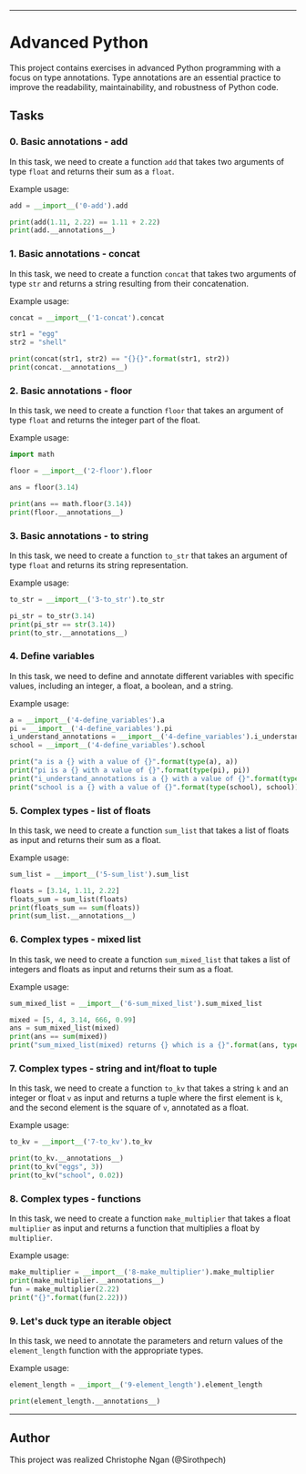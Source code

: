 
---

# Advanced Python

This project contains exercises in advanced Python programming with a focus on type annotations. Type annotations are an essential practice to improve the readability, maintainability, and robustness of Python code.

## Tasks

### 0. Basic annotations - add

In this task, we need to create a function `add` that takes two arguments of type `float` and returns their sum as a `float`.

Example usage:
```python
add = __import__('0-add').add

print(add(1.11, 2.22) == 1.11 + 2.22)
print(add.__annotations__)
```

### 1. Basic annotations - concat

In this task, we need to create a function `concat` that takes two arguments of type `str` and returns a string resulting from their concatenation.

Example usage:
```python
concat = __import__('1-concat').concat

str1 = "egg"
str2 = "shell"

print(concat(str1, str2) == "{}{}".format(str1, str2))
print(concat.__annotations__)
```

### 2. Basic annotations - floor

In this task, we need to create a function `floor` that takes an argument of type `float` and returns the integer part of the float.

Example usage:
```python
import math

floor = __import__('2-floor').floor

ans = floor(3.14)

print(ans == math.floor(3.14))
print(floor.__annotations__)
```

### 3. Basic annotations - to string

In this task, we need to create a function `to_str` that takes an argument of type `float` and returns its string representation.

Example usage:
```python
to_str = __import__('3-to_str').to_str

pi_str = to_str(3.14)
print(pi_str == str(3.14))
print(to_str.__annotations__)
```

### 4. Define variables

In this task, we need to define and annotate different variables with specific values, including an integer, a float, a boolean, and a string.

Example usage:
```python
a = __import__('4-define_variables').a
pi = __import__('4-define_variables').pi
i_understand_annotations = __import__('4-define_variables').i_understand_annotations
school = __import__('4-define_variables').school

print("a is a {} with a value of {}".format(type(a), a))
print("pi is a {} with a value of {}".format(type(pi), pi))
print("i_understand_annotations is a {} with a value of {}".format(type(i_understand_annotations), i_understand_annotations))
print("school is a {} with a value of {}".format(type(school), school))
```

### 5. Complex types - list of floats

In this task, we need to create a function `sum_list` that takes a list of floats as input and returns their sum as a float.

Example usage:
```python
sum_list = __import__('5-sum_list').sum_list

floats = [3.14, 1.11, 2.22]
floats_sum = sum_list(floats)
print(floats_sum == sum(floats))
print(sum_list.__annotations__)
```

### 6. Complex types - mixed list

In this task, we need to create a function `sum_mixed_list` that takes a list of integers and floats as input and returns their sum as a float.

Example usage:
```python
sum_mixed_list = __import__('6-sum_mixed_list').sum_mixed_list

mixed = [5, 4, 3.14, 666, 0.99]
ans = sum_mixed_list(mixed)
print(ans == sum(mixed))
print("sum_mixed_list(mixed) returns {} which is a {}".format(ans, type(ans)))
```

### 7. Complex types - string and int/float to tuple

In this task, we need to create a function `to_kv` that takes a string `k` and an integer or float `v` as input and returns a tuple where the first element is `k`, and the second element is the square of `v`, annotated as a float.

Example usage:
```python
to_kv = __import__('7-to_kv').to_kv

print(to_kv.__annotations__)
print(to_kv("eggs", 3))
print(to_kv("school", 0.02))
```

### 8. Complex types - functions

In this task, we need to create a function `make_multiplier` that takes a float `multiplier` as input and returns a function that multiplies a float by `multiplier`.

Example usage:
```python
make_multiplier = __import__('8-make_multiplier').make_multiplier
print(make_multiplier.__annotations__)
fun = make_multiplier(2.22)
print("{}".format(fun(2.22)))
```

### 9. Let's duck type an iterable object

In this task, we need to annotate the parameters and return values of the `element_length` function with the appropriate types.

Example usage:
```python
element_length = __import__('9-element_length').element_length

print(element_length.__annotations__)
```

---

## Author
This project was realized Christophe Ngan (@Sirothpech)
